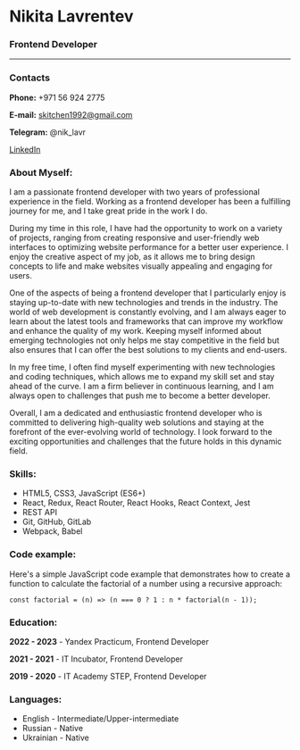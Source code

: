 

# Nikita Lavrentev



### Frontend Developer

****

### Contacts

**Phone:** +971 56 924 2775

**E-mail:** skitchen1992@gmail.com

**Telegram:** @nik_lavr

[LinkedIn](https://www.linkedin.com/in/nikitalavrentev/ "Linkedin")

### About Myself:

I am a passionate frontend developer with two years of professional experience in the field. Working as a frontend developer has been a fulfilling journey for me, and I take great pride in the work I do.

During my time in this role, I have had the opportunity to work on a variety of projects, ranging from creating responsive and user-friendly web interfaces to optimizing website performance for a better user experience. I enjoy the creative aspect of my job, as it allows me to bring design concepts to life and make websites visually appealing and engaging for users.

One of the aspects of being a frontend developer that I particularly enjoy is staying up-to-date with new technologies and trends in the industry. The world of web development is constantly evolving, and I am always eager to learn about the latest tools and frameworks that can improve my workflow and enhance the quality of my work. Keeping myself informed about emerging technologies not only helps me stay competitive in the field but also ensures that I can offer the best solutions to my clients and end-users.

In my free time, I often find myself experimenting with new technologies and coding techniques, which allows me to expand my skill set and stay ahead of the curve. I am a firm believer in continuous learning, and I am always open to challenges that push me to become a better developer.

Overall, I am a dedicated and enthusiastic frontend developer who is committed to delivering high-quality web solutions and staying at the forefront of the ever-evolving world of technology. I look forward to the exciting opportunities and challenges that the future holds in this dynamic field.

### Skills:

- HTML5, CSS3, JavaScript (ES6+)
- React, Redux, React Router, React Hooks, React Context, Jest
- REST API
- Git, GitHub, GitLab
- Webpack, Babel

### Code example:

Here's a simple JavaScript code example that demonstrates how to create a function to calculate the factorial of a number using a recursive approach:

```
const factorial = (n) => (n === 0 ? 1 : n * factorial(n - 1));
```

### Education:

**2022 - 2023** - Yandex Practicum, Frontend Developer

**2021 - 2021** - IT Incubator, Frontend Developer

**2019 - 2020** - IT Academy STEP, Frontend Developer

### Languages:

- English - Intermediate/Upper-intermediate
- Russian - Native
- Ukrainian - Native



